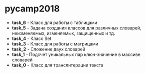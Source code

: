 # pycamp2018

* **task_6** - Класс для работы с таблицами
* **task_5** - Задача создания классов для различных словарей, неизменяемых, 
изменяемых, защищенных и тд.
* **task_4** - Класс Set
* **task_3** - Класс для работы с матрицами
* **task_2** - Сложение двух словарей
* **task_1** - Подсчет уникальных пар ключ-значение в массиве словарей
* **task_0** - Класс для транслитерации текста

